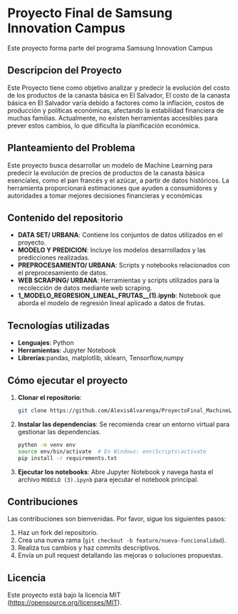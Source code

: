 # Proyecto Final de Samsung Innovation Campus

Este proyecto forma parte del programa Samsung Innovation Campus 

## Descripcion del Proyecto

Este Proyecto tiene como objetivo analizar y predecir la evolución del costo de los productos de la canasta básica en El Salvador, El costo de la canasta básica en El Salvador varía debido a factores como la inflación, costos de producción y políticas económicas, afectando la estabilidad financiera de muchas familias. Actualmente, no existen herramientas accesibles para prever estos cambios, lo que dificulta la planificación económica.

## Planteamiento del Problema

Este proyecto busca desarrollar un modelo de Machine Learning para predecir la evolución de precios de productos de la canasta básica esenciales, como el pan francés y el azúcar, a partir de datos históricos. La herramienta proporcionará estimaciones que ayuden a consumidores y autoridades a tomar mejores decisiones financieras y económicas

## Contenido del repositorio

- **DATA SET/ URBANA**: Contiene los conjuntos de datos utilizados en el proyecto.
- **MODELO Y PREDICION**: Incluye los modelos desarrollados y las predicciones realizadas.
- **PREPROCESAMIENTO/ URBANA**: Scripts y notebooks relacionados con el preprocesamiento de datos.
- **WEB SCRAPING/ URBANA**: Herramientas y scripts utilizados para la recolección de datos mediante web scraping.
- **1\_MODELO\_REGRESION\_LINEAL\_FRUTAS\_\_(1).ipynb**: Notebook que aborda el modelo de regresión lineal aplicado a datos de frutas.

## Tecnologías utilizadas

- **Lenguajes**: Python
- **Herramientas**: Jupyter Notebook
- **Librerías**:pandas, matplotlib, sklearn, Tensorflow,numpy



## Cómo ejecutar el proyecto

1. **Clonar el repositorio**:

   ```bash
   git clone https://github.com/AlexisAlvarenga/ProyectoFinal_MachineLearning.git
   ```

2. **Instalar las dependencias**:
   Se recomienda crear un entorno virtual para gestionar las dependencias.

   ```bash
   python -m venv env
   source env/bin/activate  # En Windows: env\Scripts\activate
   pip install -r requirements.txt
   ```

3. **Ejecutar los notebooks**:
   Abre Jupyter Notebook y navega hasta el archivo `MODELO (3).ipynb` para ejecutar el notebook principal.

## Contribuciones

Las contribuciones son bienvenidas. Por favor, sigue los siguientes pasos:

1. Haz un fork del repositorio.
2. Crea una nueva rama (`git checkout -b feature/nueva-funcionalidad`).
3. Realiza tus cambios y haz commits descriptivos.
4. Envía un pull request detallando las mejoras o soluciones propuestas.

## Licencia

Este proyecto está bajo la licencia MIT (https://opensource.org/licenses/MIT).


